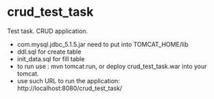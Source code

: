 # crud_test_task
Test task. CRUD application.
- com.mysql.jdbc_5.1.5.jar need to put into TOMCAT_HOME/lib
- ddl.sql for create table
- init_data.sql for fill table
- to run use : mvn tomcat:run, or deploy crud_test_task.war into your tomcat.
- use such URL to run the application: http://localhost:8080/crud_test_task/ 
